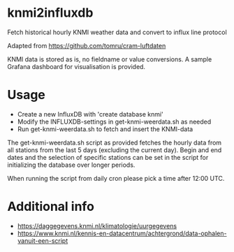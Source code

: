 # knmi2influxdb

Fetch historical hourly KNMI weather data and convert to influx line protocol

Adapted from https://github.com/tomru/cram-luftdaten

KNMI data is stored as is, no fieldname or value conversions. A sample
Grafana dashboard for visualisation is provided.

# Usage

* Create a new InfluxDB with 'create database knmi'
* Modify the INFLUXDB-settings in get-knmi-weerdata.sh as needed
* Run get-knmi-weerdata.sh to fetch and insert the KNMI-data

The get-knmi-weerdata.sh script as provided fetches the hourly data from all
stations from the last 5 days (excluding the current day). Begin and end dates
and the selection of specific stations can be set in the script for
initializing the database over longer periods.

When running the script from daily cron please pick a time after 12:00 UTC.

# Additional info

* https://daggegevens.knmi.nl/klimatologie/uurgegevens
* https://www.knmi.nl/kennis-en-datacentrum/achtergrond/data-ophalen-vanuit-een-script
